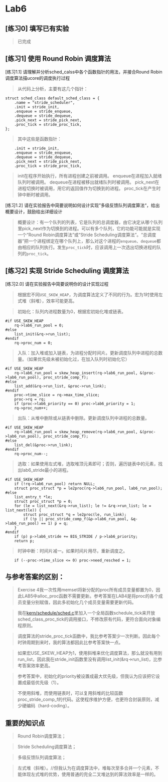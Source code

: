 # Lab6

## [练习0] 填写已有实验

> 已完成

## [练习1] 使用 Round Robin 调度算法

[练习1.1] 请理解并分析sched_calss中各个函数指针的用法，并接合Round Robin 调度算法描ucore的调度执行过程

> 从代码上分析，主要有这几个指针：

```
struct sched_class default_sched_class = {
    .name = "stride_scheduler",
    .init = stride_init,
    .enqueue = stride_enqueue,
    .dequeue = stride_dequeue,
    .pick_next = stride_pick_next,
    .proc_tick = stride_proc_tick,
};
```

> 其中这些是函数指针：

```
    .init = stride_init,
    .enqueue = stride_enqueue,
    .dequeue = stride_dequeue,
    .pick_next = stride_pick_next,
    .proc_tick = stride_proc_tick,
```

> init在程序开始执行，所有进程创建之前被调用。
> enqueue在进程加入就绪队列时被调用。
> dequeue在进程被移出就绪队列时被调用。
> pick_next在进程切换时被调用，用它的返回值作为切换到的进程。
> proc_tick在产生时钟中断时被调用。

[练习1.2] 请在实验报告中简要说明如何设计实现”多级反馈队列调度算法“，给出概要设计，鼓励给出详细设计

> 概要设计：有一个队列的列表，它是队列的总调度器，由它决定从哪个队列里pick_next作为切换到的进程。可以有多个队列，它的功能可能就是实现一个“Round Robin调度算法”或“Stride Scheduling调度算法”。“总调度器”把一个进程绑定在哪个队列上，那么对这个进程的`enqueue`、`dequeue`都由相应的队列执行。发生`proc_tick`时，应该调用上一次选出切换进程的队列的`proc_tick`。

## [练习2] 实现 Stride Scheduling 调度算法

[练习2.0] 请在实验报告中简要说明你的设计实现过程

> 根据宏不同`USE_SKEW_HEAP`，为调度算法定义了不同的行为。宏为1时使用左式堆（斜堆），效率可能更高。

> 初始化：队列内进程数量为0，根据宏初始化堆或链表。

```
#if USE_SKEW_HEAP
    rq->lab6_run_pool = 0;
#else
    list_init(&rq->run_list);
#endif
    rq->proc_num = 0;
```

> 入队：加入堆或加入链表，为进程分配时间片。更新调度队列中进程的总数量。（如果优先级未被初始化过，在加入队列时初始化它）

```
#if USE_SKEW_HEAP
    rq->lab6_run_pool = skew_heap_insert(rq->lab6_run_pool, &(proc->lab6_run_pool), proc_stride_comp_f);
#else
    list_add(&rq->run_list, &proc->run_link);
#endif
    proc->time_slice = rq->max_time_slice;
    proc->rq = rq;
    if (proc->lab6_priority == 0) proc->lab6_priority = 1;
    rq->proc_num++;
```

> 出队：从堆中删除或从链表中删除。更新调度队列中进程的总数量。

```
#if USE_SKEW_HEAP
    rq->lab6_run_pool = skew_heap_remove(rq->lab6_run_pool, &(proc->lab6_run_pool), proc_stride_comp_f);
#else
    list_del(&proc->run_link);
#endif
    rq->proc_num--;
```

> 选取：如果使用左式堆，选取堆顶元素即可；否则，遍历链表中的元素，找出lab6_stride最小的进程。

```
#if USE_SKEW_HEAP
    if (!rq->lab6_run_pool) return NULL;
    struct proc_struct *p = le2proc(rq->lab6_run_pool, lab6_run_pool);
#else
    list_entry_t *le;
    struct proc_struct *p = 0;
    for (le = list_next(&rq->run_list); le != &rq->run_list; le = list_next(le)) {
        struct proc_struct *q = le2proc(le, run_link);
        if (!p || proc_stride_comp_f(&p->lab6_run_pool, &q->lab6_run_pool) == 1) p = q;
    }
#endif
    if (p) p->lab6_stride += BIG_STRIDE / p->lab6_priority;
    return p;
```

> 时钟中断：时间片减一。如果时间片用尽，重新调度之。

```
    if (--proc->time_slice <= 0) proc->need_resched = 1;
```


## 与参考答案的区别：

> Exercise 4我一次性用memset将新分配的proc所有成员变量都置为0，因此LAB5中alloc_proc函数不需要更新。参考答案在LAB4是将proc的各个成员变量分别赋值，因此多初始化几个成员变量需要更新代码。

> 我在[kern/schedule/sched.c](kern/schedule/sched.c)里加入一个全局函数schedule_tick来开放sched_class_proc_tick的调用接口，不修改原有代码，更符合面向对象编程原则。

> 调度算法的stride_proc_tick函数中，我比参考答案少一次判断。因此每个时钟周期到来时，我的算法都因此比参考答案快一点。

> 如果宏USE_SKEW_HEAP为1，使用斜堆来优化调度算法，那么就没有用到run_list，因此我在stride_init函数里没有调用list_init(&rq->run_list)，比参考答案效率更高。

> 参考答案中，初始化的priority被设置成最大优先级，但我认为应该把它设置成最低优先级（1）。

> 不使用斜堆，而使用链表时，可以复用斜堆的比较函数proc_stride_comp_f的代码。这使程序维护方便，也更符合封装原则，减少硬编码（hard-coding）。

## 重要的知识点

> Round Robin调度算法；

> Stride Scheduling调度算法；

> 多级反馈队列调度算法；

> 左式堆（斜堆）。//但我认为在调度算法中，堆每次至多合并一个元素，不能体现左式堆的优势，使用普通的完全二叉堆达到的算法效率是一样的。
